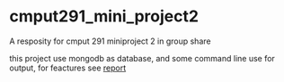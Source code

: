 # cmput291_mini_project2

A resposity for cmput 291 miniproject 2 in group share

this project use mongodb as database, and some command line use for output, for feactures see [report](https://github.com/markmak233/cmput291_mini_project2/blob/main/MP2%20report.pdf)
